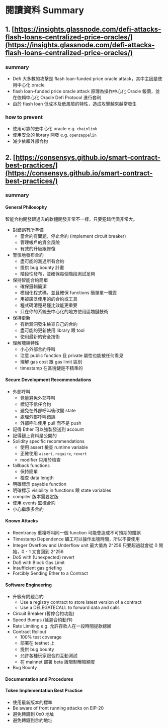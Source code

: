 # 閱讀資料 Summary
## 1. [https://insights.glassnode.com/defi-attacks-flash-loans-centralized-price-oracles/](https://insights.glassnode.com/defi-attacks-flash-loans-centralized-price-oracles/)
### summary
- Defi 大多數的攻擊是 flash loan-funded price oracle attack，其中主因是使用中心化 oracle
- flash loan-funded price oracle attack 原理為操作中心化 Oracle 報價，並在依賴中心化 Oracle Defi Protocol 進行套利
- 由於 flash loan 低成本及低風險的特性，造成攻擊越來越常發生

### how to prevent
- 使用可靠的去中心化 oracle e.g. `chainlink`
- 使用安全的 library 開發 e.g. `openzeppelin`
- 減少依賴外部合約


## 2. [https://consensys.github.io/smart-contract-best-practices/](https://consensys.github.io/smart-contract-best-practices/)
### summary
#### General Philosophy
智能合約開發跟過去的軟體開發非常不一樣，只要犯錯代價非常大。
- 對錯誤有所準備
  - 當合約有問題，停止合約 (implement circuit breaker)
  - 管理帳戶的資金風險
  - 有效的升級跟修復
- 警慎地發布合約
  - 盡可能的測過所有合約
  - 提供 bug bounty 計畫
  - 階段性發布，並確保每個階段測試足夠
- 保持智能合約簡單
  - 確保邏輯簡潔
  - 模組化程式碼，並且確保 functions 簡單單一職責
  - 用被廣泛使用的的合約或工具
  - 程式碼清楚易懂比效能更重要
  - 只在你的系統去中心化的地方使用區塊鏈技術
- 保持更新
  - 有新漏洞發生檢查自己的合約
  - 盡可能的更新使用 library 跟 tool
  - 使用最新的安全技術
- 理解塊練特性
  - 小心外部合約呼叫
  - 注意 public function 且 private 屬性也能被任何看見
  - 理解 gas cost 跟 gas limit 區別
  - timestamp 在區塊鏈是不精準的

#### Secure Development Recommendations 
- 外部呼叫
  - 竟量避免外部呼叫
  - 標記不信任合約
  - 避免在外部呼叫後改變 state
  - 處理外部呼叫錯誤
  - 外部呼叫使用 pull 而不是 push
- 記得 Ether 可以強製發送到 account
- 記得鏈上資料是公開的
- Solidity specific recommendations
  - 使用 assert 檢查 runtime variable
  - 正確使用 `assert`, `require`, `revert`
  - modifier 只用於檢查
- fallback functions
  - 保持簡單
  - 檢查 data length
- 明確標示 payable function
- 明確標示 visibility in functions 跟 state variables
- compiler 版本需要定版
- 使用 events 監控合約
- 小心繼承多合約

#### Known Attacks 
- Reentrancy
重複呼叫同一個 function 可能會造成不可預期的錯誤
- Timestamp Dependence
礦工可以操作出塊時間，所以不要使用
- Integer Overflow and Underflow
unit 最大值為 2^256 只要超過就會從 0 開始，0 - 1 又會回到 2^256 
- DoS with (Unexpected) revert
- DoS with Block Gas Limit
- Insufficient gas griefing
- Forcibly Sending Ether to a Contract
#### Software Engineering
- 升級有問題合約
  - Use a registry contract to store latest version of a contract
  - Use a DELEGATECALL to forward data and calls
- Circuit Breaker (暫停合約功能)
- Speed Bumps (延遲合約動作)
- Rate Limiting 
e.g. 允許存款人在一段時間提款總額
- Contract Rollout
  - 100% test coverage
  - 部署在 testnet 上
  - 提供 bug bounty
  - 允許各種玩家跟合約互動測試
  - 在 mainnet 部署 beta 版限制曝險額度
- Bug Bounty
#### Documentation and Procedures

#### Token Implementation Best Practice
- 使用最新版本的標準
- Be aware of front running attacks on EIP-20
- 避免轉錢到 0x0 地址
- 避免轉錢到合約地址